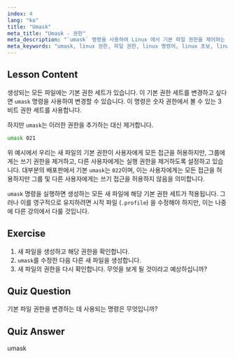 ```yaml
---
index: 4
lang: "ko"
title: "Umask"
meta_title: "Umask - 권한"
meta_description: "`umask` 명령을 사용하여 Linux 에서 기본 파일 권한을 제어하는 방법을 배웁니다. 숫자 권한을 이해하고 새 파일 접근을 쉽게 관리하세요."
meta_keywords: "umask, linux 권한, 파일 권한, linux 명령어, linux 초보, linux 튜토리얼, 기본 권한"
---
```


## Lesson Content

생성되는 모든 파일에는 기본 권한 세트가 있습니다. 이 기본 권한 세트를 변경하고 싶다면 `umask` 명령을 사용하여 변경할 수 있습니다. 이 명령은 숫자 권한에서 볼 수 있는 3 비트 권한 세트를 사용합니다.

하지만 `umask`는 이러한 권한을 추가하는 대신 제거합니다.

```bash
umask 021
```

위 예시에서 우리는 새 파일의 기본 권한이 사용자에게 모든 접근을 허용하지만, 그룹에게는 쓰기 권한을 제거하고, 다른 사용자에게는 실행 권한을 제거하도록 설정하고 있습니다. 대부분의 배포판에서 기본 `umask`는 `022`이며, 이는 사용자에게는 모든 접근을 허용하지만 그룹 및 다른 사용자에게는 쓰기 접근을 허용하지 않음을 의미합니다.

`umask` 명령을 실행하면 생성하는 모든 새 파일에 해당 기본 권한 세트가 적용됩니다. 그러나 이를 영구적으로 유지하려면 시작 파일 (`.profile`) 을 수정해야 하지만, 이는 나중에 다른 강의에서 다룰 것입니다.

## Exercise

1. 새 파일을 생성하고 해당 권한을 확인합니다.
2. `umask`를 수정한 다음 다른 새 파일을 생성합니다.
3. 새 파일의 권한을 다시 확인합니다. 무엇을 보게 될 것이라고 예상하십니까?

## Quiz Question

기본 파일 권한을 변경하는 데 사용되는 명령은 무엇입니까?

## Quiz Answer

umask
